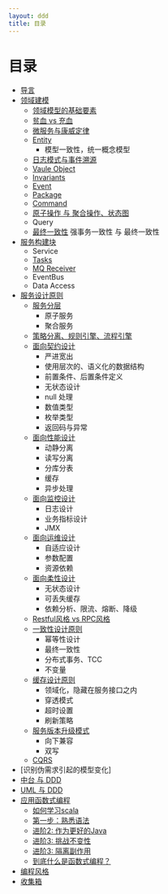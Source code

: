 ```yaml
---
layout: ddd
title: 目录
---
```


# 目录

* [导言](readme.html)
* [领域建模](about-ddd.html)
  * [领域模型的基础要素](construct-blocks.html)
  * [贫血 vs 充血](anemia.html)
  * [微服务与康威定律](microservice.html)
  * [Entity](entity.html)
    * 模型一致性，统一概念模型
  * [日志模式与事件溯源](eventsourcing.html)
  * [Vaule Object](vaule-object.md)
  * [Invariants](invariants.md)
  * [Event](event.md)
  * [Package](package.md)
  * [Command](command.md)
  * [原子操作 与 聚合操作、状态图](atomic.html)
  * Query
  * [最终一致性](consistence.html) 强事务一致性 与 最终一致性
* [服务构建块](fu-wu-gou-jian-kuai.md)
  * Service
  * [Tasks](fu-wu-gou-jian-kuai/tasks.md)
  * [MQ Receiver](fu-wu-gou-jian-kuai/mq-receiver.md)
  * EventBus
  * Data Access
* [服务设计原则](patterns.html)
  * [服务分层](layer.html)
      * 原子服务
      * 聚合服务
  * [策略分离、规则引擎、流程引擎](stratage.html)
  * [面向契约设计](dbc.html)
      * 严进宽出
      * 使用层次的、语义化的数据结构
      * 前置条件、后置条件定义
      * 无状态设计
      * null 处理
      * 数值类型
      * 枚举类型
      * 返回码与异常
  * [面向性能设计](performance.html)
      * 动静分离
      * 读写分离
      * 分库分表
      * 缓存
      * 异步处理
  * [面向监控设计](monitor.html)
      * 日志设计
      * 业务指标设计
      * JMX
  * [面向运维设计]()
      * 自适应设计
      * 参数配置
      * 资源依赖
  * [面向柔性设计](resilent.html)
      * 无状态设计
      * 可丢失缓存
      * 依赖分析、限流、熔断、降级
  * [Restful风格 vs RPC风格](rest-rpc.html)
  * [一致性设计原则]()
      * 幂等性设计
      * 最终一致性
      * 分布式事务、TCC
      * 不变量
  * [缓存设计原则]()
      * 领域化，隐藏在服务接口之内
      * 穿透模式
      * 超时设置
      * 刷新策略
  * [服务版本升级模式](upgrade.html)
      * 向下兼容
      * 双写
  * [CQRS](cqrs.html)
* [识别伪需求引起的模型变化]
* [中台 与 DDD]()
* [UML 与 DDD]()
* [应用函数式编程](functional.html)
  * [如何学习scala](learn-scala.html)
  * [第一步：熟悉语法](learn-scala-1.html)
  * [进阶2: 作为更好的Java](learn-scala-2.html)
  * [进阶3: 挑战不变性](learn-scala-3.html)
  * [进阶3: 隔离副作用](learn-scala-4.html)
  * [到底什么是函数式编程？](ying-yong-han-shu-shi-bian-cheng/dao-di-shi-yao-shi-han-shu-shi-bian-cheng-ff1f.md)
* [编程风格](bian-cheng-feng-ge.md)
* [收集箱](drafts.html)
